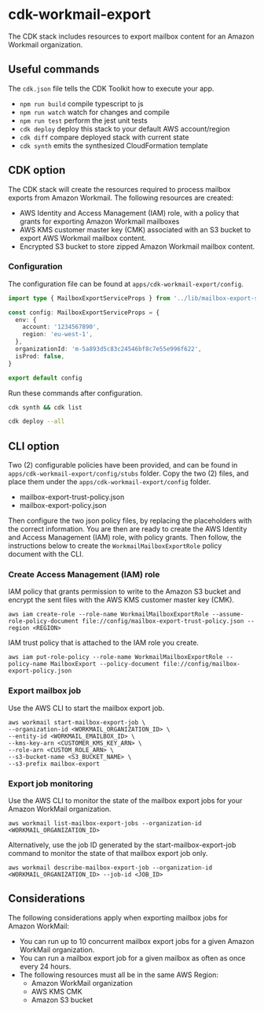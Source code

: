 # cdk-workmail-export

The CDK stack includes resources to export mailbox content for an Amazon Workmail organization.

## Useful commands

The `cdk.json` file tells the CDK Toolkit how to execute your app.

- `npm run build` compile typescript to js
- `npm run watch` watch for changes and compile
- `npm run test` perform the jest unit tests
- `cdk deploy` deploy this stack to your default AWS account/region
- `cdk diff` compare deployed stack with current state
- `cdk synth` emits the synthesized CloudFormation template

## CDK option

The CDK stack will create the resources required to process mailbox exports from Amazon Workmail. The following resources are created:

- AWS Identity and Access Management (IAM) role, with a policy that grants for exporting Amazon Workmail mailboxes
- AWS KMS customer master key (CMK) associated with an S3 bucket to export AWS Workmail mailbox content.
- Encrypted S3 bucket to store zipped Amazon Workmail mailbox content.

### Configuration

The configuration file can be found at `apps/cdk-workmail-export/config`.

```typescript
import type { MailboxExportServiceProps } from '../lib/mailbox-export-service'

const config: MailboxExportServiceProps = {
  env: {
    account: '1234567890',
    region: 'eu-west-1',
  },
  organizationId: 'm-5a893d5c83c24546bf8c7e55e996f622',
  isProd: false,
}

export default config
```
Run these commands after configuration.

```bash
cdk synth && cdk list
```

```bash
cdk deploy --all
```

## CLI option

Two (2) configurable policies have been provided, and can be found in `apps/cdk-workmail-export/config/stubs` folder. Copy the two (2) files, and place them under the `apps/cdk-workmail-export/config` folder.

- mailbox-export-trust-policy.json
- mailbox-export-policy.json

Then configure the two json policy files, by replacing the placeholders with the correct information. You are then are ready to create the AWS Identity and Access Management (IAM) role, with policy grants. Then follow, the instructions below to create the `WorkmailMailboxExportRole` policy document with the CLI.

### Create Access Management (IAM) role

IAM policy that grants permission to write to the Amazon S3 bucket and encrypt the sent files with the AWS KMS customer master key (CMK).

```console
aws iam create-role --role-name WorkmailMailboxExportRole --assume-role-policy-document file://config/mailbox-export-trust-policy.json --region <REGION>
```

IAM trust policy that is attached to the IAM role you create.

```console
aws iam put-role-policy --role-name WorkmailMailboxExportRole --policy-name MailboxExport --policy-document file://config/mailbox-export-policy.json
```

### Export mailbox job

Use the AWS CLI to start the mailbox export job.

```console
aws workmail start-mailbox-export-job \
--organization-id <WORKMAIL_ORGANIZATION_ID> \
--entity-id <WORKMAIL_EMAILBOX_ID> \
--kms-key-arn <CUSTOMER_KMS_KEY_ARN> \
--role-arn <CUSTOM_ROLE_ARN> \
--s3-bucket-name <S3_BUCKET_NAME> \
--s3-prefix mailbox-export
```

### Export job monitoring

Use the AWS CLI to monitor the state of the mailbox export jobs for your Amazon WorkMail organization.

```console
aws workmail list-mailbox-export-jobs --organization-id <WORKMAIL_ORGANIZATION_ID>
```

Alternatively, use the job ID generated by the start-mailbox-export-job command to monitor the state of that mailbox export job only.

```console
aws workmail describe-mailbox-export-job --organization-id <WORKMAIL_ORGANIZATION_ID> --job-id <JOB_ID>
```

## Considerations

The following considerations apply when exporting mailbox jobs for Amazon WorkMail:

- You can run up to 10 concurrent mailbox export jobs for a given Amazon WorkMail organization.
- You can run a mailbox export job for a given mailbox as often as once every 24 hours.
- The following resources must all be in the same AWS Region:
  - Amazon WorkMail organization
  - AWS KMS CMK
  - Amazon S3 bucket

